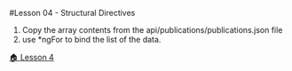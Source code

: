 #Lesson 04 - Structural Directives 

1. Copy the array contents from the api/publications/publications.json file
2. use *ngFor to bind the list of the data. 



[ :house: Lesson 4](https://github.com/costaivo/AngularJs2-AdManager/tree/Dev/02_AdManager/04_Lesson/Start) 